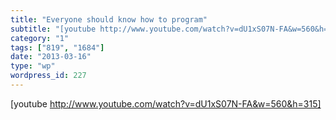 ```yaml
---
title: "Everyone should know how to program"
subtitle: "[youtube http://www.youtube.com/watch?v=dU1xS07N-FA&w=560&h=315]"
category: "1"
tags: ["819", "1684"]
date: "2013-03-16"
type: "wp"
wordpress_id: 227
---
```

[youtube http://www.youtube.com/watch?v=dU1xS07N-FA&w=560&h=315]